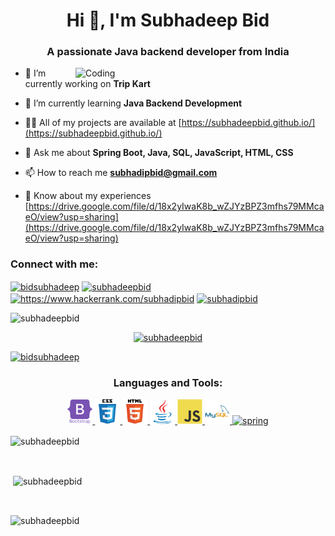 <h1 align="center">Hi 👋, I'm Subhadeep Bid</h1>
<h3 align="center">A passionate Java backend developer from India</h3>
<img align="right" alt="Coding" width="400" src="https://cdn.dribbble.com/users/1162077/screenshots/3848914/programmer.gif"/>



- 🔭 I’m currently working on **Trip Kart**

- 🌱 I’m currently learning **Java Backend Development**

- 👨‍💻 All of my projects are available at [https://subhadeepbid.github.io/](https://subhadeepbid.github.io/)

- 💬 Ask me about **Spring Boot, Java, SQL, JavaScript, HTML, CSS**

- 📫 How to reach me **subhadipbid@gmail.com**

- 📄 Know about my experiences [https://drive.google.com/file/d/18x2yIwaK8b_wZJYzBPZ3mfhs79MMcaeO/view?usp=sharing](https://drive.google.com/file/d/18x2yIwaK8b_wZJYzBPZ3mfhs79MMcaeO/view?usp=sharing)

<h3 align="left">Connect with me:</h3>
<p align="left">
<a href="https://twitter.com/bidsubhadeep" target="blank"><img align="center" src="https://raw.githubusercontent.com/rahuldkjain/github-profile-readme-generator/master/src/images/icons/Social/twitter.svg" alt="bidsubhadeep" height="30" width="40" /></a>
<a href="https://linkedin.com/in/subhadeepbid" target="blank"><img align="center" src="https://raw.githubusercontent.com/rahuldkjain/github-profile-readme-generator/master/src/images/icons/Social/linked-in-alt.svg" alt="subhadeepbid" height="30" width="40" /></a>
<a href="https://www.hackerrank.com/https://www.hackerrank.com/subhadipbid" target="blank"><img align="center" src="https://raw.githubusercontent.com/rahuldkjain/github-profile-readme-generator/master/src/images/icons/Social/hackerrank.svg" alt="https://www.hackerrank.com/subhadipbid" height="30" width="40" /></a>
<a href="https://www.leetcode.com/subhadipbid" target="blank"><img align="center" src="https://raw.githubusercontent.com/rahuldkjain/github-profile-readme-generator/master/src/images/icons/Social/leet-code.svg" alt="subhadipbid" height="30" width="40" /></a>
</p>

<p align="left"> <img src="https://komarev.com/ghpvc/?username=subhadeepbid&label=Profile%20views&color=0e75b6&style=flat" alt="subhadeepbid" /> </p>

<p align="center"> <a href="https://github.com/ryo-ma/github-profile-trophy"><img src="https://github-profile-trophy.vercel.app/?username=subhadeepbid" alt="subhadeepbid" /></a> </p>

<p align="left"> <a href="https://twitter.com/bidsubhadeep" target="blank"><img src="https://img.shields.io/twitter/follow/bidsubhadeep?logo=twitter&style=for-the-badge" alt="bidsubhadeep" /></a> </p>


<h3 align="center">Languages and Tools:</h3>
<p align="center"> <a href="https://getbootstrap.com" target="_blank" rel="noreferrer"> <img src="https://raw.githubusercontent.com/devicons/devicon/master/icons/bootstrap/bootstrap-plain-wordmark.svg" alt="bootstrap" width="40" height="40"/> </a> <a href="https://www.w3schools.com/css/" target="_blank" rel="noreferrer"> <img src="https://raw.githubusercontent.com/devicons/devicon/master/icons/css3/css3-original-wordmark.svg" alt="css3" width="40" height="40"/> </a> <a href="https://www.w3.org/html/" target="_blank" rel="noreferrer"> <img src="https://raw.githubusercontent.com/devicons/devicon/master/icons/html5/html5-original-wordmark.svg" alt="html5" width="40" height="40"/> </a> <a href="https://www.java.com" target="_blank" rel="noreferrer"> <img src="https://raw.githubusercontent.com/devicons/devicon/master/icons/java/java-original.svg" alt="java" width="40" height="40"/> </a> <a href="https://developer.mozilla.org/en-US/docs/Web/JavaScript" target="_blank" rel="noreferrer"> <img src="https://raw.githubusercontent.com/devicons/devicon/master/icons/javascript/javascript-original.svg" alt="javascript" width="40" height="40"/> </a> <a href="https://www.mysql.com/" target="_blank" rel="noreferrer"> <img src="https://raw.githubusercontent.com/devicons/devicon/master/icons/mysql/mysql-original-wordmark.svg" alt="mysql" width="40" height="40"/> </a> <a href="https://spring.io/" target="_blank" rel="noreferrer"> <img src="https://www.vectorlogo.zone/logos/springio/springio-icon.svg" alt="spring" width="40" height="40"/> </a> </p>

<p><img align="center" src="https://github-readme-stats.vercel.app/api/top-langs?username=subhadeepbid&show_icons=true&locale=en&layout=compact" alt="subhadeepbid" /></p><br>

<p>&nbsp;<img align="center" src="https://github-readme-stats.vercel.app/api?username=subhadeepbid&show_icons=true&locale=en" alt="subhadeepbid" /></p><br>

<p><img align="center" src="https://github-readme-streak-stats.herokuapp.com/?user=subhadeepbid&" alt="subhadeepbid" /></p>
